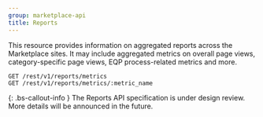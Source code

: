 ```yaml
---
group: marketplace-api
title: Reports
---
```


This resource provides information on aggregated reports across the Marketplace sites. It may include aggregated metrics on overall page views, category-specific page views, EQP process-related metrics and more.

```
GET /rest/v1/reports/metrics
GET /rest/v1/reports/metrics/:metric_name
```


{: .bs-callout-info }
The Reports API specification is under design review. More details will be announced in the future.
